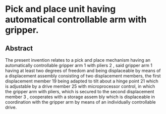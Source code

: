 # Pick and place unit having automatical controllable arm with gripper.

## Abstract
The present invention relates to a pick and place mechanism having an automatically controllable gripper arm 1 with pliers 2 , said gripper arm 1 having at least two degrees of freedom and being displaceable by means of a displacement assembly consisting of two displacement members, the first displacement member 19 being adapted to tilt about a hinge point 21 which is adjustable by a drive member 25 with microprocessor control, in which the gripper arm with pliers, which is secured to the second displacement member 3 , cooperates with a storage assem bly which is displaceable in coordination with the gripper arm by means of an individually controllable drive.